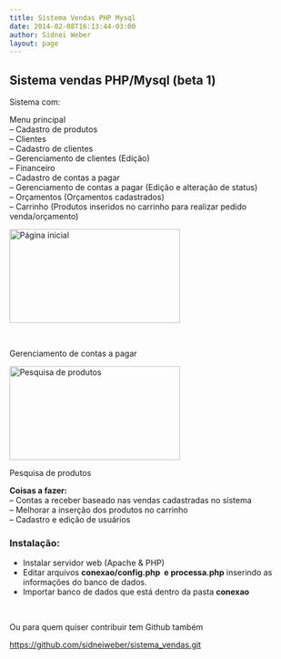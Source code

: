 ```yaml
---
title: Sistema Vendas PHP Mysql
date: 2014-02-08T16:13:44-03:00
author: Sidnei Weber
layout: page
---
```

## Sistema vendas PHP/Mysql (beta 1)

Sistema com:

Menu principal  
&#8211; Cadastro de produtos  
&#8211; Clientes  
&#8211; Cadastro de clientes  
&#8211; Gerenciamento de clientes (Edição)  
&#8211; Financeiro  
&#8211; Cadastro de contas a pagar  
&#8211; Gerenciamento de contas a pagar (Edição e alteração de status)  
&#8211; Orçamentos (Orçamentos cadastrados)  
&#8211; Carrinho (Produtos inseridos no carrinho para realizar pedido venda/orçamento)

<a href="https://sidneiweber.com.br/wp-content/uploads/2014/02/catc3a1logo-de-pec3a7as-bl-auto-pec3a7as-google-chrome_001.png" target="_blank"><img class="alignnone wp-image-117 size-medium" src="https://sidneiweber.com.br/wp-content/uploads/2014/02/catc3a1logo-de-pec3a7as-bl-auto-pec3a7as-google-chrome_001-300x165.png" alt="Página inicial" width="300" height="165" srcset="https://sidneiweber.com.br/wp-content/uploads/2014/02/catc3a1logo-de-pec3a7as-bl-auto-pec3a7as-google-chrome_001-300x165.png 300w, https://sidneiweber.com.br/wp-content/uploads/2014/02/catc3a1logo-de-pec3a7as-bl-auto-pec3a7as-google-chrome_001-768x422.png 768w, https://sidneiweber.com.br/wp-content/uploads/2014/02/catc3a1logo-de-pec3a7as-bl-auto-pec3a7as-google-chrome_001-1024x563.png 1024w" sizes="(max-width: 300px) 100vw, 300px" /></a>

&nbsp;

Gerenciamento de contas a pagar

<a style="outline-width: 0px !important; user-select: auto !important;" href="https://sidneiweber.com.br/wp-content/uploads/2014/02/catc3a1logo-de-pec3a7as-bl-auto-pec3a7as-google-chrome_003.png" target="_blank" rel="noopener noreferrer"><img class="alignnone wp-image-120 size-medium" src="https://sidneiweber.com.br/wp-content/uploads/2014/02/catc3a1logo-de-pec3a7as-bl-auto-pec3a7as-google-chrome_003-300x165.png" alt="Pesquisa de produtos" width="300" height="165" srcset="https://sidneiweber.com.br/wp-content/uploads/2014/02/catc3a1logo-de-pec3a7as-bl-auto-pec3a7as-google-chrome_003-300x165.png 300w, https://sidneiweber.com.br/wp-content/uploads/2014/02/catc3a1logo-de-pec3a7as-bl-auto-pec3a7as-google-chrome_003-768x422.png 768w, https://sidneiweber.com.br/wp-content/uploads/2014/02/catc3a1logo-de-pec3a7as-bl-auto-pec3a7as-google-chrome_003-1024x563.png 1024w" sizes="(max-width: 300px) 100vw, 300px" /></a>

Pesquisa de produtos

**Coisas a fazer:**  
&#8211; Contas a receber baseado nas vendas cadastradas no sistema  
&#8211; Melhorar a inserção dos produtos no carrinho  
&#8211; Cadastro e edição de usuários

### Instalação:

  * Instalar servidor web (Apache & PHP)
  * Editar arquivos **conexao/config.php  e processa.php** inserindo as informações do banco de dados.
  * Importar banco de dados que está dentro da pasta **conexao**

&nbsp;

Ou para quem quiser contribuir tem Github também

<https://github.com/sidneiweber/sistema_vendas.git>
